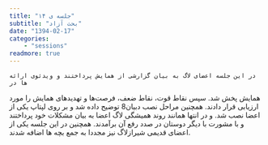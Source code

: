 ```yaml
---
title: "جلسه ی ۱۴"
subtitle: "بحث آزاد"
date: "1394-02-17"
categories:
    - "sessions"
readmore: true
---
```

    در این جلسه اعضای لاگ به بیان گزارشی از همایش پرداختند و ویدئوی ارائه ها در
همایش پخش شد. سپس نقاط قوت، نقاط ضعف، فرصت‌ها و تهدیدهای همایش را مورد ارزیابی
قرار دادند. همچنین مراحل نصب دبیان8 توضیح داده شد و بر روی لپتاپ یکی از اعضا
نصب شد. و در انتها همانند روند همیشگی لاگ اعضا به بیان مشکلات خود پرداختند و
با مشورت با دیگر دوستان در صدد رفع آن برآمدند. همچنین در این جلسه یکی از اعضای
قدیمی شیرازلاگ نیز مجددا به جمع بچه ها اضافه شدند.

